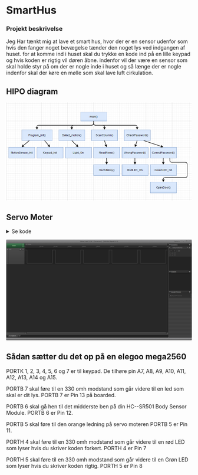 # SmartHus

### Projekt beskrivelse
Jeg Har tænkt mig at lave et smart hus, hvor der er en sensor udenfor som hvis den fanger noget bevægelse tænder den noget lys ved indgangen af huset. for at komme ind i huset skal du trykke en kode ind på en lille keypad og hvis koden er rigtig vil døren åbne. indenfor vil der være en sensor som skal holde styr på om der er nogle inde i huset og så længe der er nogle indenfor skal der køre en mølle som skal lave luft cirkulation.

## HIPO diagram
![image](Pictures/HIPODiagram.PNG)
## Servo Moter
<details><summary>Se kode</summary>
	
	```c
    	// Compare Output Mode: Fast PWM Mode: Clear OC1A on Compare Match, set OC1A at BOTTOM, non-inverting mode (Table 17-5)
	TCCR1A |= (1<<COM1A1);
	
	//Waveform Generation Mode: Mode 8 Fast PWM: WGMn3 = 1 (Table 17-2)
	TCCR1B |= (1 << WGM13);
	
	// Clock Select Bit: clk/8 prescaling: CS = 011 : = 1, CS11 = 1 (Table 17-6), frekv. = 50Hz
	TCCR1B |= (1<<CS11);
	
	ICR1 = 20000;
	```
</details>

![image](Pictures/ServoMoter.png)
## Sådan sætter du det op på en elegoo mega2560
PORTK 1, 2, 3, 4, 5, 6 og 7 er til keypad.
De tilhøre pin A7, A8, A9, A10, A11, A12, A13, A14 og A15.

PORTB 7 skal føre til en 330 omh modstand som går videre til en led som skal er dit lys.
PORTB 7 er Pin 13 på boarded.

PORTB 6 skal gå hen til det midderste ben på din HC--SR501 Body Sensor Module.
PORTB 6 er Pin 12.

PORTB 5 skal føre til den orange ledning på servo moteren
PORTB 5 er Pin 11.

PORTH 4 skal føre til en 330 omh modstand som går videre til en rød LED som lyser hvis du skriver koden forkert.
PORTH 4 er Pin 7

PORTH 5 skal føre til en 330 omh modstand som går videre til en Grøn LED som lyser hvis du skriver koden rigtig.
PORTH 5 er Pin 8
